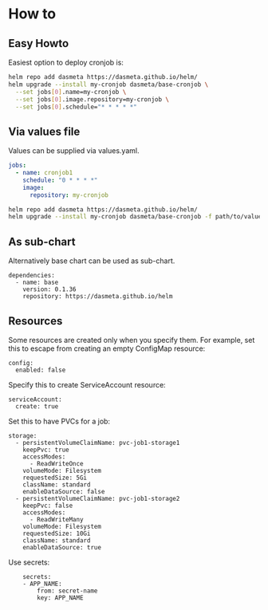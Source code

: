 # How to

## Easy Howto
Easiest option to deploy cronjob is:
```bash
helm repo add dasmeta https://dasmeta.github.io/helm/
helm upgrade --install my-cronjob dasmeta/base-cronjob \
  --set jobs[0].name=my-cronjob \
  --set jobs[0].image.repository=my-cronjob \
  --set jobs[0].schedule="* * * * *"
```

## Via values file
Values can be supplied via values.yaml.
```yaml
jobs:
  - name: cronjob1
    schedule: "0 * * * *"
    image:
      repository: my-cronjob
```

```bash
helm repo add dasmeta https://dasmeta.github.io/helm/
helm upgrade --install my-cronjob dasmeta/base-cronjob -f path/to/values.yaml
```

## As sub-chart
Alternatively base chart can be used as sub-chart.

```
dependencies:
  - name: base
    version: 0.1.36
    repository: https://dasmeta.github.io/helm
```

## Resources
Some resources are created only when you specify them.
For example, set this to escape from creating an empty ConfigMap resource:
```
config:
  enabled: false
```
Specify this to create ServiceAccount resource:
```
serviceAccount:
  create: true
```
Set this to have PVCs for a job:
```
storage:
  - persistentVolumeClaimName: pvc-job1-storage1
    keepPvc: true
    accessModes:
      - ReadWriteOnce
    volumeMode: Filesystem
    requestedSize: 5Gi
    className: standard
    enableDataSource: false
  - persistentVolumeClaimName: pvc-job1-storage2
    keepPvc: false
    accessModes:
      - ReadWriteMany
    volumeMode: Filesystem
    requestedSize: 10Gi
    className: standard
    enableDataSource: true
```

Use secrets:
```
    secrets:
    - APP_NAME:
        from: secret-name
        key: APP_NAME
```